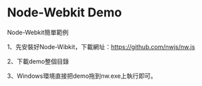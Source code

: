 # Node-Webkit Demo
Node-Webkit簡單範例

1、先安裝好Node-Wibkit，下載網址：https://github.com/nwjs/nw.js

2、下載demo整個目錄

3、Windows環境直接把demo拖到nw.exe上執行即可。


